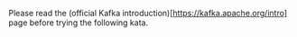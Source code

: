 Please read the (official Kafka introduction)[https://kafka.apache.org/intro] page before trying the following kata.
